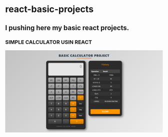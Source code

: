 # react-basic-projects
## I pushing here my basic react projects.

### SIMPLE CALCULATOR USIN REACT

![Calculator app interface showing a digital display and calculator buttons for numbers and basic operations, set against a light background, conveying a clean and functional design](Calculator/screenshot.png)
